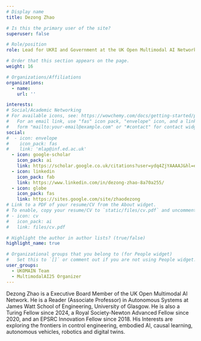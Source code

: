 ```yaml
---
# Display name
title: Dezong Zhao

# Is this the primary user of the site?
superuser: false

# Role/position
role: Lead for UKRI and Government at the UK Open Multimodal AI Network & Reader in Autonomous Systems, The University of Glasgow

# Order that this section appears on the page.
weight: 16

# Organizations/Affiliations
organizations:
  - name:
    url: '' 

interests:
# Social/Academic Networking
# For available icons, see: https://wowchemy.com/docs/getting-started/page-builder/#icons
#   For an email link, use "fas" icon pack, "envelope" icon, and a link in the
#   form "mailto:your-email@example.com" or "#contact" for contact widget.
social:
#  - icon: envelope
#    icon_pack: fas
#    link: 'mlap@inf.ed.ac.uk'
  - icon: google-scholar
    icon_pack: ai
    link: https://scholar.google.co.uk/citations?user=ydq4ZjYAAAAJ&hl=en
  - icon: linkedin
    icon_pack: fab
    link: https://www.linkedin.com/in/dezong-zhao-8a70a255/
  - icon: globe
    icon_pack: fas
    link: https://sites.google.com/site/zhaodezong
# Link to a PDF of your resume/CV from the About widget.
# To enable, copy your resume/CV to `static/files/cv.pdf` and uncomment the lines below.
# - icon: cv
#   icon_pack: ai
#   link: files/cv.pdf

# Highlight the author in author lists? (true/false)
highlight_name: true

# Organizational groups that you belong to (for People widget)
#   Set this to `[]` or comment out if you are not using People widget.
user_groups:
  - UKOMAIN Team
  - MultimodalAI25 Organizer
---
```

 Dezong Zhao is a Executive Board Member of the UK Open Multimodal AI Network. He is a Reader (Associate Professor) in Autonomous Systems at James Watt School of Engineering, University of Glasgow. He is also a Turing Fellow since 2024, a Royal Society-Newton Advanced Fellow since 2020, and an EPSRC Innovation Fellow since 2018. His Interests are exploring the frontiers in control engineering, embodied AI, causal learning, autonomous vehicles, robotics and digital twins.
